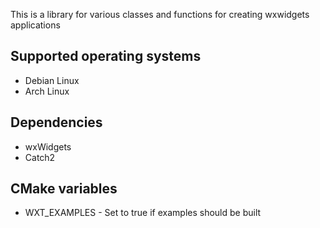This is a library for various classes and functions for creating wxwidgets applications


## Supported operating systems
* Debian Linux
* Arch Linux


## Dependencies
* wxWidgets
* Catch2


## CMake variables 
* WXT_EXAMPLES - Set to true if examples should be built



